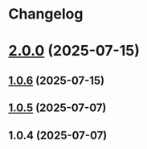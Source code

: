 # Changelog

# [2.0.0](https://github.com/businessinsider/eslint-plugin-playwright-tagging/compare/v1.0.5...v2.0.0) (2025-07-15)

## [1.0.6](https://github.com/businessinsider/eslint-plugin-playwright-tagging/compare/v1.0.5...v1.0.6) (2025-07-15)

## [1.0.5](https://github.com/businessinsider/eslint-plugin-playwright-tagging/compare/v1.0.4...v1.0.5) (2025-07-07)

## 1.0.4 (2025-07-07)
